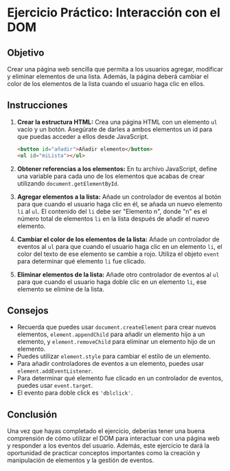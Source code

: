 # Ejercicio Práctico: Interacción con el DOM

## Objetivo

Crear una página web sencilla que permita a los usuarios agregar, modificar y eliminar elementos de una lista. Además, la página deberá cambiar el color de los elementos de la lista cuando el usuario haga clic en ellos.

## Instrucciones

1. **Crear la estructura HTML:** Crea una página HTML con un elemento `ul` vacío y un botón. Asegúrate de darles a ambos elementos un id para que puedas acceder a ellos desde JavaScript.

    ```html
    <button id="añadir">Añadir elemento</button>
    <ul id="miLista"></ul>
    ```

2. **Obtener referencias a los elementos:** En tu archivo JavaScript, define una variable para cada uno de los elementos que acabas de crear utilizando `document.getElementById`.

3. **Agregar elementos a la lista:** Añade un controlador de eventos al botón para que cuando el usuario haga clic en él, se añada un nuevo elemento `li` al `ul`. El contenido del `li` debe ser "Elemento n", donde "n" es el número total de elementos `li` en la lista después de añadir el nuevo elemento.

4. **Cambiar el color de los elementos de la lista:** Añade un controlador de eventos al `ul` para que cuando el usuario haga clic en un elemento `li`, el color del texto de ese elemento se cambie a rojo. Utiliza el objeto `event` para determinar qué elemento `li` fue clicado.

5. **Eliminar elementos de la lista:** Añade otro controlador de eventos al `ul` para que cuando el usuario haga doble clic en un elemento `li`, ese elemento se elimine de la lista.

## Consejos

- Recuerda que puedes usar `document.createElement` para crear nuevos elementos, `element.appendChild` para añadir un elemento hijo a un elemento, y `element.removeChild` para eliminar un elemento hijo de un elemento.
- Puedes utilizar `element.style` para cambiar el estilo de un elemento.
- Para añadir controladores de eventos a un elemento, puedes usar `element.addEventListener`.
- Para determinar qué elemento fue clicado en un controlador de eventos, puedes usar `event.target`.
- El evento para doble click es `'dblclick'`.

## Conclusión

Una vez que hayas completado el ejercicio, deberías tener una buena comprensión de cómo utilizar el DOM para interactuar con una página web y responder a los eventos del usuario. Además, este ejercicio te dará la oportunidad de practicar conceptos importantes como la creación y manipulación de elementos y la gestión de eventos.
